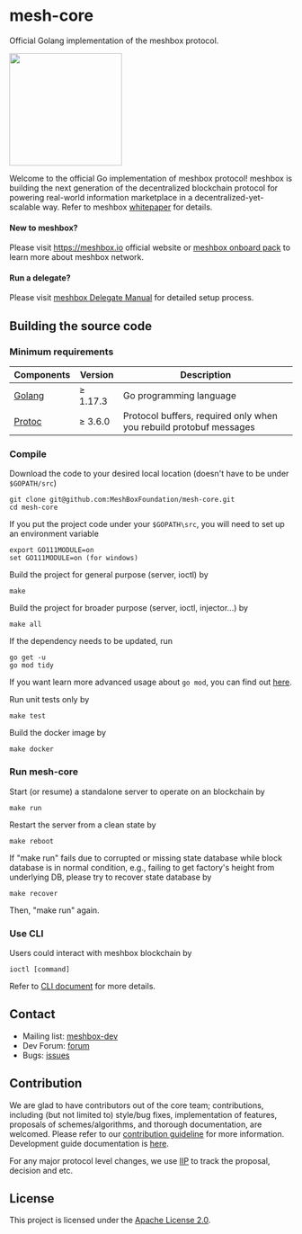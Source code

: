 # mesh-core 

Official Golang implementation of the meshbox protocol.

<a href="https://meshbox.io/"><img src="logo/meshbox.png" height="200px"/></a>


Welcome to the official Go implementation of meshbox protocol! meshbox is building the next generation of the decentralized blockchain protocol for powering real-world information marketplace in a decentralized-yet-scalable way. Refer to meshbox [whitepaper](https://meshbox.io/research/) for details.

#### New to meshbox?

Please visit https://meshbox.io official website or [meshbox onboard pack](https://onboard.meshbox.io/) to learn more about meshbox network.

#### Run a delegate?

Please visit [meshbox Delegate Manual](https://github.com/MeshBoxFoundation/meshbox-bootstrap) for detailed setup process.

## Building the source code

### Minimum requirements

| Components | Version | Description |
|----------|-------------|-------------|
| [Golang](https://golang.org) | &ge; 1.17.3 | Go programming language |
| [Protoc](https://developers.google.com/protocol-buffers/) | &ge; 3.6.0 | Protocol buffers, required only when you rebuild protobuf messages |

### Compile

Download the code to your desired local location (doesn't have to be under `$GOPATH/src`)
```
git clone git@github.com:MeshBoxFoundation/mesh-core.git
cd mesh-core
```

If you put the project code under your `$GOPATH\src`, you will need to set up an environment variable
```
export GO111MODULE=on
set GO111MODULE=on (for windows)
```

Build the project for general purpose (server, ioctl) by

```
make
```

Build the project for broader purpose (server, ioctl, injector...) by
```
make all 
```

If the dependency needs to be updated, run

```
go get -u
go mod tidy
```
If you want learn more advanced usage about `go mod`, you can find out [here](https://github.com/golang/go/wiki/Modules).

Run unit tests only by

```
make test
```

Build the docker image by

```
make docker
```

### Run mesh-core

Start (or resume) a standalone server to operate on an blockchain by

```
make run
```

Restart the server from a clean state by

```
make reboot
```

If "make run" fails due to corrupted or missing state database while block database is in normal condition, e.g.,
failing to get factory's height from underlying DB, please try to recover state database by

```
make recover
```

Then, "make run" again.

### Use CLI

Users could interact with meshbox blockchain by

```
ioctl [command]
```

Refer to [CLI document](https://docs.meshbox.io/developer/ioctl/install.html) for more details.

## Contact

- Mailing list: [meshbox-dev](meshbox-dev@meshbox.io)
- Dev Forum: [forum](https://community.meshbox.io/c/research-development/protocol)
- Bugs: [issues](https://github.com/meshboxproject/mesh-core/issues)

## Contribution
We are glad to have contributors out of the core team; contributions, including (but not limited to) style/bug fixes,
implementation of features, proposals of schemes/algorithms, and thorough documentation, are welcomed. Please refer to
our [contribution guideline](CONTRIBUTING.md) for more
information. Development guide documentation is [here](https://github.com/meshboxproject/mesh-core/wiki/Developers%27-Guide).

For any major protocol level changes, we use [IIP](https://github.com/meshboxproject/iips) to track the proposal, decision
and etc.

## License
This project is licensed under the [Apache License 2.0](LICENSE).
